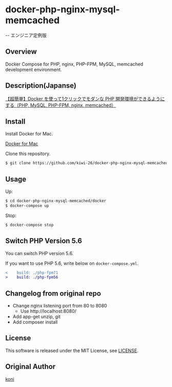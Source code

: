 docker-php-nginx-mysql-memcached
====
-- エンジニア定例版

## Overview

Docker Compose for PHP, nginx, PHP-FPM, MySQL, memcached development environment.

## Description(Japanse)

[【超簡単】Docker を使って1クリックでモダンな PHP 開発環境ができるようにする（PHP, MySQL, PHP-FPM, nginx, memcached）](http://koni.hateblo.jp/entry/2017/01/28/150522)

## Install

Install Docker for Mac.

[Docker for Mac](https://docs.docker.com/docker-for-mac/)

Clone this repository.

```bash
$ git clone https://github.com/kiwi-26/docker-php-nginx-mysql-memcached.git
```

## Usage

Up:

```bash
$ cd docker-php-nginx-mysql-memcached/docker
$ docker-compose up
```

Stop:

```bash
$ docker-compose stop
```

## Switch PHP Version 5.6

You can switch PHP version 5.6.

If you want to use PHP 5.6, write below on `docker-compose.yml`.

```diff
<    build: ./php-fpm71
>    build: ./php-fpm56
```

## Changelog from original repo
- Change nginx listening port from 80 to 8080
    - Use http://localhost:8080/
- Add app-get unzip, git
- Add composer install

## License

This software is released under the MIT License, see [LICENSE](https://github.com/koni/docker-php-nginx-mysql-memcached/blob/master/LICENSE).

## Original Author

[koni](https://github.com/koni)

